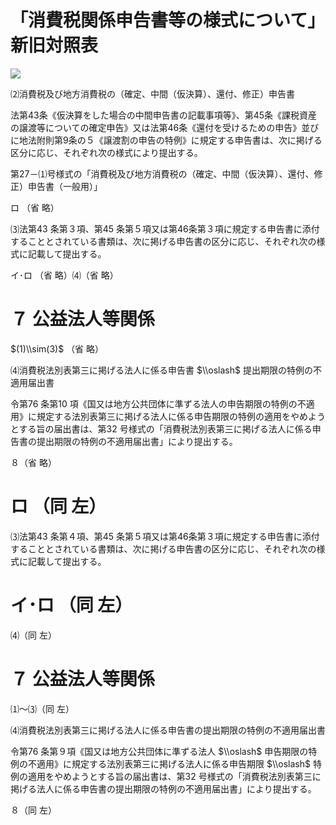# 「消費税関係申告書等の様式について」新旧対照表

![](https://www.nta.go.jp/tmp/007d715e-9381-47ea-a0f1-244ab4a336df/images/ac859a95ffb0c8659097b906227e32747625c30eadaa31c0f9f0f48ff505e83c.jpg)

⑵消費税及び地方消費税の（確定、中間（仮決算）、還付、修正）申告書

法第43条《仮決算をした場合の中間申告書の記載事項等》、第45条《課税資産の譲渡等についての確定申告》又は法第46条《還付を受けるための申告》並びに地法附則第9条の５《譲渡割の申告の特例》に規定する申告書は、次に掲げる区分に応じ、それぞれ次の様式により提出する。

第27－⑴号様式の「消費税及び地方消費税の（確定、中間（仮決算）、還付、修正）申告書（一般用）」

ロ （省 略）

⑶法第43 条第３項、第45 条第５項又は第46条第３項に規定する申告書に添付することとされている書類は、次に掲げる申告書の区分に応じ、それぞれ次の様式に記載して提出する。

イ･ロ （省 略）⑷（省 略）

# ７ 公益法人等関係

$(1)\\sim(3)$ （省 略）

⑷消費税法別表第三に掲げる法人に係る申告書 $\\oslash$ 提出期限の特例の不適用届出書

令第76 条第10 項《国又は地方公共団体に準ずる法人の申告期限の特例の不適用》に規定する法別表第三に掲げる法人に係る申告期限の特例の適用をやめようとする旨の届出書は、第32 号様式の「消費税法別表第三に掲げる法人に係る申告書の提出期限の特例の不適用届出書」により提出する。

８（省 略）

# ロ （同 左）

⑶法第43 条第４項、第45 条第５項又は第46条第３項に規定する申告書に添付することとされている書類は、次に掲げる申告書の区分に応じ、それぞれ次の様式に記載して提出する。

# イ･ロ （同 左）

⑷（同 左）

# ７ 公益法人等関係

⑴～⑶（同 左）

⑷消費税法別表第三に掲げる法人に係る申告書の提出期限の特例の不適用届出書

令第76 条第９項《国又は地方公共団体に準ずる法人 $\\oslash$ 申告期限の特例の不適用》に規定する法別表第三に掲げる法人に係る申告期限 $\\oslash$ 特例の適用をやめようとする旨の届出書は、第32 号様式の「消費税法別表第三に掲げる法人に係る申告書の提出期限の特例の不適用届出書」により提出する。

８（同 左）